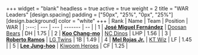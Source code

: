 +++
widget = "blank"
headless = true
active = true
weight = 2
title = "WAR Leaders"
[design.spacing]
padding = ["50px", "25%", "0px", "25%"]
[design.background]
color = "white"
+++
| Rank | Name | Team | Position | WAR |
| :---: | --- | --- | ------- | -- |
| 1 | [**José Miguel Fernández**](/players/12514) | [Doosan Bears](/teams/DoosanBears) | DH | 1.75 |
| 2 | [**Koo Chang-mo**](/players/7698) | [NC Dinos](/teams/NCDinos) | LHP | 1.56 |
| 3 | [**Roberto Ramos**](/players/13795) | [LG Twins](/teams/LGTwins) | 1B | 1.49 |
| 4 | [**Mel Rojas Jr.**](/players/11380) | [KT Wiz](/teams/KTWiz) | LF | 1.45 |
| 5 | [**Lee Jung-hoo**](/players/10673) | [Kiwoom Heroes](/teams/KiwoomHeroes) | CF | 1.25 |
